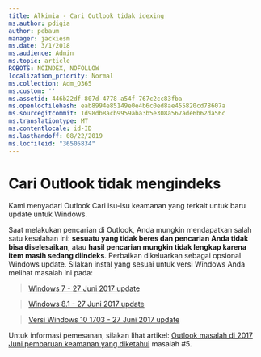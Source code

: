 ```yaml
---
title: Alkimia - Cari Outlook tidak idexing
ms.author: pdigia
author: pebaum
manager: jackiesm
ms.date: 3/1/2018
ms.audience: Admin
ms.topic: article
ROBOTS: NOINDEX, NOFOLLOW
localization_priority: Normal
ms.collection: Adm_O365
ms.custom: ''
ms.assetid: 446b22df-807d-4778-a54f-767c2cc83fba
ms.openlocfilehash: eab8994e85149e0e4b6c0ed8ae455820cd78607a
ms.sourcegitcommit: 1d98db8acb9959aba3b5e308a567ade6b62da56c
ms.translationtype: MT
ms.contentlocale: id-ID
ms.lasthandoff: 08/22/2019
ms.locfileid: "36505834"
---
```

# <a name="outlook-search-not-indexing"></a>Cari Outlook tidak mengindeks

Kami menyadari Outlook Cari isu-isu keamanan yang terkait untuk baru update untuk Windows.
  
Saat melakukan pencarian di Outlook, Anda mungkin mendapatkan salah satu kesalahan ini: **sesuatu yang tidak beres dan pencarian Anda tidak bisa diselesaikan**, atau **hasil pencarian mungkin tidak lengkap karena item masih sedang diindeks**. Perbaikan dikeluarkan sebagai opsional Windows update. Silakan instal yang sesuai untuk versi Windows Anda melihat masalah ini pada: 
  
> [Windows 7 - 27 Juni 2017 update](https://support.microsoft.com/kb/4022168.aspx)
    
> [Windows 8.1 - 27 Juni 2017 update](https://support.microsoft.com/kb/4022720.aspx)
    
> [Versi Windows 10 1703 - 27 Juni 2017 update](https://support.microsoft.com/kb/4022716.aspx)
    
Untuk informasi pemesanan, silakan lihat artikel: [Outlook masalah di 2017 Juni pembaruan keamanan yang diketahui](https://support.office.com/article/Outlook-known-issues-in-the-June-2017-security-updates-3F6DBFFD-8505-492D-B19F-B3B89369ED9B.aspx) masalah #5. 
  

